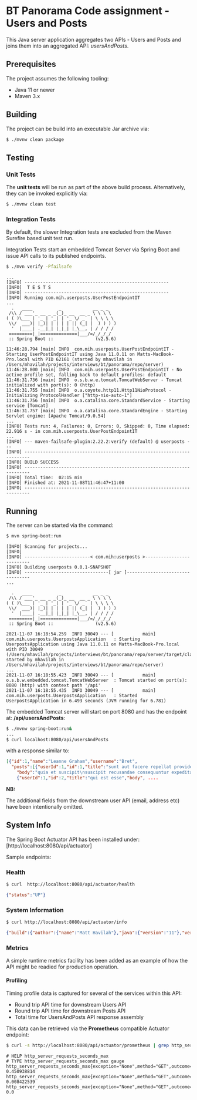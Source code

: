 # BT Panorama Code assignment - Users and Posts

This Java server application aggregates two APIs - Users and Posts and joins them
into an aggregated API:  _usersAndPosts_.

## Prerequisites
The project assumes the following tooling:
- Java 11 or newer
- Maven 3.x

## Building
The project can be build into an executable Jar archive via: 
```Bash
$ ./mvnw clean package
```


## Testing

### Unit Tests

The **unit tests** will be run as part of the above build process.
Alternatively, they can be invoked explicitly via:

```Bash
$ ./mvnw clean test
```

### Integration Tests
By default, the slower Integration tests are excluded from the Maven Surefire based unit test run.

Integration Tests start an embedded Tomcat Server via Spring Boot and issue API calls to its published endpoints.

```Bash
$ ./mvn verify -Pfailsafe
```

```
...
[INFO] -------------------------------------------------------
[INFO]  T E S T S
[INFO] -------------------------------------------------------
[INFO] Running com.mih.userposts.UserPostEndpointIT
...
  .   ____          _            __ _ _
 /\\ / ___'_ __ _ _(_)_ __  __ _ \ \ \ \
( ( )\___ | '_ | '_| | '_ \/ _` | \ \ \ \
 \\/  ___)| |_)| | | | | || (_| |  ) ) ) )
  '  |____| .__|_| |_|_| |_\__, | / / / /
 =========|_|==============|___/=/_/_/_/
 :: Spring Boot ::                (v2.5.6)

11:46:28.794 [main] INFO  com.mih.userposts.UserPostEndpointIT - Starting UserPostEndpointIT using Java 11.0.11 on Matts-MacBook-Pro.local with PID 62161 (started by mhavilah in /Users/mhavilah/projects/interviews/bt/panorama/repo/server)
11:46:28.800 [main] INFO  com.mih.userposts.UserPostEndpointIT - No active profile set, falling back to default profiles: default
11:46:31.736 [main] INFO  o.s.b.w.e.tomcat.TomcatWebServer - Tomcat initialized with port(s): 0 (http)
11:46:31.755 [main] INFO  o.a.coyote.http11.Http11NioProtocol - Initializing ProtocolHandler ["http-nio-auto-1"]
11:46:31.756 [main] INFO  o.a.catalina.core.StandardService - Starting service [Tomcat]
11:46:31.757 [main] INFO  o.a.catalina.core.StandardEngine - Starting Servlet engine: [Apache Tomcat/9.0.54]
...
[INFO] Tests run: 4, Failures: 0, Errors: 0, Skipped: 0, Time elapsed: 22.916 s - in com.mih.userposts.UserPostEndpointIT
...
[INFO] --- maven-failsafe-plugin:2.22.2:verify (default) @ userposts ---
[INFO] ------------------------------------------------------------------------
[INFO] BUILD SUCCESS
[INFO] ------------------------------------------------------------------------
[INFO] Total time:  02:15 min
[INFO] Finished at: 2021-11-08T11:46:47+11:00
[INFO] ------------------------------------------------------------------------
```



## Running
The server can be started via the command:
```Bash
$ mvn spring-boot:run
```
```
[INFO] Scanning for projects...
[INFO] 
[INFO] -------------------------< com.mih:userposts >--------------------------
[INFO] Building userposts 0.0.1-SNAPSHOT
[INFO] --------------------------------[ jar ]---------------------------------
...

  .   ____          _            __ _ _
 /\\ / ___'_ __ _ _(_)_ __  __ _ \ \ \ \
( ( )\___ | '_ | '_| | '_ \/ _` | \ \ \ \
 \\/  ___)| |_)| | | | | || (_| |  ) ) ) )
  '  |____| .__|_| |_|_| |_\__, | / / / /
 =========|_|==============|___/=/_/_/_/
 :: Spring Boot ::                (v2.5.6)

2021-11-07 16:18:54.259  INFO 30049 --- [           main] com.mih.userposts.UserpostsApplication   : Starting UserpostsApplication using Java 11.0.11 on Matts-MacBook-Pro.local with PID 30049 (/Users/mhavilah/projects/interviews/bt/panorama/repo/server/target/classes started by mhavilah in /Users/mhavilah/projects/interviews/bt/panorama/repo/server)
...
2021-11-07 16:18:55.423  INFO 30049 --- [           main] o.s.b.w.embedded.tomcat.TomcatWebServer  : Tomcat started on port(s): 8080 (http) with context path '/api'
2021-11-07 16:18:55.435  INFO 30049 --- [           main] com.mih.userposts.UserpostsApplication   : Started UserpostsApplication in 6.493 seconds (JVM running for 6.781)
```
The embedded Tomcat server will start on port 8080 and has the endpoint at:
**/api/usersAndPosts**:

```Bash
$ ./mvnw spring-boot:run&
...
$ curl localhost:8080/api/usersAndPosts 
```
with a response similar to:
```json
[{"id":1,"name":"Leanne Graham","username":"Bret",
  "posts":[{"userId":1,"id":1,"title":"sunt aut facere repellat provident occaecati excepturi optio reprehenderit",
    "body":"quia et suscipit\nsuscipit recusandae consequuntur expedita et cum\nreprehenderit molestiae ut ut quas totam\nnostrum rerum est autem sunt rem eveniet architecto"},
    {"userId":1,"id":2,"title":"qui est esse","body", ....
```
**NB:**

The additional fields from the downstream user API (email, address etc) have been intentionally omitted.


## System Info
The Spring Boot Actuator API has been installed under: [http://localhost:8080/api/actuator]

Sample endpoints:
### Health
```Bash
$ curl  http://localhost:8080/api/actuator/health
```
```json
{"status":"UP"}
```
### System Information
```Bash
$ curl http://localhost:8080/api/actuator/info
```
```json
{"build":{"author":{"name":"Matt Havilah"},"java":{"version":"11"},"version":"0.0.1-SNAPSHOT","artifact":"userposts","name":"userposts","time":"2021-11-07T05:35:43.539Z","group":"com.mih"}}
```

### Metrics
A simple runtime metrics facility has been added as an example of how the API might be readied for production operation.

#### Profiling
Timing profile data is captured for several of the services within this API:
- Round trip API time for downstream Users API
- Round trip API time for downstream Posts API
- Total time for UsersAndPosts API response assembly

This data can be retrieved via the **Prometheus** compatible Actuator endpoint:
```Bash
$ curl -s http://localhost:8080/api/actuator/prometheus | grep http_server_requests_seconds_max
```
```
# HELP http_server_requests_seconds_max  
# TYPE http_server_requests_seconds_max gauge
http_server_requests_seconds_max{exception="None",method="GET",outcome="SUCCESS",status="200",uri="/usersAndPosts",} 0.450938814
http_server_requests_seconds_max{exception="None",method="GET",outcome="SUCCESS",status="200",uri="/actuator/prometheus",} 0.008422539
http_server_requests_seconds_max{exception="None",method="GET",outcome="SUCCESS",status="200",uri="/actuator",} 0.0
```



